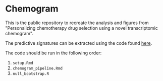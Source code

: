# Chemogram

This is the public repository to recreate the analysis and figures from "Personalizing chemotherapy drug selection using a novel transcriptomic chemogram".

The predictive signatures can be extracted using the code found [here](https://github.com/jessicascarborough/cissig). 

The code should be run in the following order:
1. `setup.Rmd`
2. `chemogram_pipeline.Rmd`
3. `null_bootstrap.R`